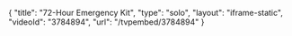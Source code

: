 {
    "title": "72-Hour Emergency Kit",
    "type": "solo",
    "layout": "iframe-static",
    "videoId": "3784894",
    "url": "\/tvpembed\/3784894"
}
